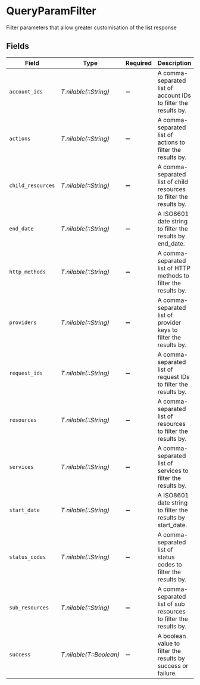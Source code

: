 # QueryParamFilter

Filter parameters that allow greater customisation of the list response


## Fields

| Field                                                                     | Type                                                                      | Required                                                                  | Description                                                               | Example                                                                   |
| ------------------------------------------------------------------------- | ------------------------------------------------------------------------- | ------------------------------------------------------------------------- | ------------------------------------------------------------------------- | ------------------------------------------------------------------------- |
| `account_ids`                                                             | *T.nilable(::String)*                                                     | :heavy_minus_sign:                                                        | A comma-separated list of account IDs to filter the results by.           | 45355976281015164504,45355976281015164505                                 |
| `actions`                                                                 | *T.nilable(::String)*                                                     | :heavy_minus_sign:                                                        | A comma-separated list of actions to filter the results by.               | download,upload                                                           |
| `child_resources`                                                         | *T.nilable(::String)*                                                     | :heavy_minus_sign:                                                        | A comma-separated list of child resources to filter the results by.       | documents,time-off                                                        |
| `end_date`                                                                | *T.nilable(::String)*                                                     | :heavy_minus_sign:                                                        | A ISO8601 date string to filter the results by end_date.                  | 2020-01-01T00:00:00.000Z                                                  |
| `http_methods`                                                            | *T.nilable(::String)*                                                     | :heavy_minus_sign:                                                        | A comma-separated list of HTTP methods to filter the results by.          | GET,POST                                                                  |
| `providers`                                                               | *T.nilable(::String)*                                                     | :heavy_minus_sign:                                                        | A comma-separated list of provider keys to filter the results by.         | ashby,greenhouse                                                          |
| `request_ids`                                                             | *T.nilable(::String)*                                                     | :heavy_minus_sign:                                                        | A comma-separated list of request IDs to filter the results by.           | adbf752f-6457-4ddd-89b3-98ae2252b83b,adbf752f-6457-4ddd-89b3-98ae2252b83c |
| `resources`                                                               | *T.nilable(::String)*                                                     | :heavy_minus_sign:                                                        | A comma-separated list of resources to filter the results by.             | employees,users                                                           |
| `services`                                                                | *T.nilable(::String)*                                                     | :heavy_minus_sign:                                                        | A comma-separated list of services to filter the results by.              | hris,ats                                                                  |
| `start_date`                                                              | *T.nilable(::String)*                                                     | :heavy_minus_sign:                                                        | A ISO8601 date string to filter the results by start_date.                | 2020-01-01T00:00:00.000Z                                                  |
| `status_codes`                                                            | *T.nilable(::String)*                                                     | :heavy_minus_sign:                                                        | A comma-separated list of status codes to filter the results by.          | 200,400                                                                   |
| `sub_resources`                                                           | *T.nilable(::String)*                                                     | :heavy_minus_sign:                                                        | A comma-separated list of sub resources to filter the results by.         | documents,employees                                                       |
| `success`                                                                 | *T.nilable(T::Boolean)*                                                   | :heavy_minus_sign:                                                        | A boolean value to filter the results by success or failure.              | true                                                                      |